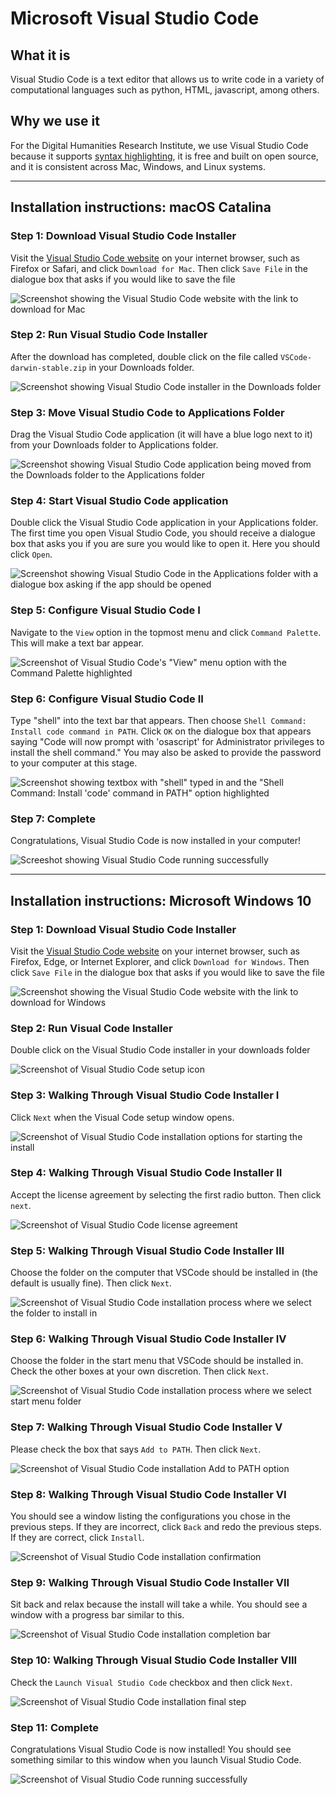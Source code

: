 # Microsoft Visual Studio Code

## What it is

Visual Studio Code is a text editor that allows us to write code in a variety of computational languages such as python, HTML, javascript, among others.

## Why we use it

For the Digital Humanities Research Institute, we use Visual Studio Code because it supports [syntax highlighting](https://en.wikipedia.org/wiki/Syntax_highlighting), it is free and built on open source, and it is consistent across Mac, Windows, and Linux systems.

---

## Installation instructions: macOS Catalina

### Step 1: Download Visual Studio Code Installer

Visit the [Visual Studio Code website](https://code.visualstudio.com/) on your internet browser, such as Firefox or Safari, and click `Download for Mac`. Then click `Save File` in the dialogue box that asks if you would like to save the file

![Screenshot showing the Visual Studio Code website with the link to download for Mac](images/vscode_mac_1.png)

### Step 2: Run Visual Studio Code Installer

After the download has completed, double click on the file called `VSCode-darwin-stable.zip` in your Downloads folder. 

![Screenshot showing Visual Studio Code installer in the Downloads folder](images/vscode_mac_2.png)

### Step 3: Move Visual Studio Code to Applications Folder

Drag the Visual Studio Code application (it will have a blue logo next to it) from your Downloads folder to Applications folder.

![Screenshot showing Visual Studio Code application being moved from the Downloads folder to the Applications folder](images/vscode_mac_3.png)

### Step 4: Start Visual Studio Code application

Double click the Visual Studio Code application in your Applications folder. The first time you open Visual Studio Code, you should receive a dialogue box that asks you if you are sure you would like to open it. Here you should click `Open`. 

![Screenshot showing Visual Studio Code in the Applications folder with a dialogue box asking if the app should be opened](images/vscode_mac_4.png)

### Step 5: Configure Visual Studio Code I

Navigate to the `View` option in the topmost menu and click `Command Palette`. This will make a text bar appear.

![Screenshot of Visual Studio Code's "View" menu option with the Command Palette highlighted](images/vscode_mac_5.png)

### Step 6: Configure Visual Studio Code II

Type "shell" into the text bar that appears. Then choose `Shell Command: Install code command in PATH`. Click `OK` on the dialogue box that appears saying "Code will now prompt with 'osascript' for Administrator privileges to install the shell command." You may also be asked to provide the password to your computer at this stage.

![Screenshot showing textbox with "shell" typed in and the "Shell Command: Install 'code' command in PATH" option highlighted](images/vscode_mac_6.png)

### Step 7: Complete

Congratulations, Visual Studio Code is now installed in your computer!

![Screeshot showing Visual Studio Code running successfully](images/vscode_mac_7.png)

---

## Installation instructions: Microsoft Windows 10

### Step 1: Download Visual Studio Code Installer

Visit the [Visual Studio Code website](https://code.visualstudio.com/) on your internet browser, such as Firefox, Edge, or Internet Explorer, and click `Download for Windows`. Then click `Save File` in the dialogue box that asks if you would like to save the file

![Screenshot showing the Visual Studio Code website with the link to download for Windows](images/vscode1.png) 

### Step 2: Run Visual Code Installer

Double click on the Visual Studio Code installer in your downloads folder

![Screenshot of Visual Studio Code setup icon](images/vscode2.png)

### Step 3: Walking Through Visual Studio Code Installer I

Click `Next` when the Visual Code setup window opens.

![Screenshot of Visual Studio Code installation options for starting the install](images/vscode3.png)

### Step 4: Walking Through Visual Studio Code Installer II

Accept the license agreement by selecting the first radio button. Then click `next`.

![Screenshot of Visual Studio Code license agreement](images/vscode4.png)

### Step 5: Walking Through Visual Studio Code Installer III

Choose the folder on the computer that VSCode should be installed in (the default is usually fine). Then click `Next`.

![Screenshot of Visual Studio Code installation process where we select the folder to install in](images/vscode5.png)

### Step 6: Walking Through Visual Studio Code Installer IV

Choose the folder in the start menu that VSCode should be installed in. Check the other boxes at your own discretion. Then click `Next`.

![Screenshot of Visual Studio Code installation process where we select start menu folder](images/vscode6.png)

### Step 7: Walking Through Visual Studio Code Installer V

Please check the box that says `Add to PATH`. Then click `Next`.

![Screenshot of Visual Studio Code installation Add to PATH option](images/vscode7.png)

### Step 8: Walking Through Visual Studio Code Installer VI

You should see a window listing the configurations you chose in the previous steps. If they are incorrect, click `Back` and redo the previous steps. If they are correct, click `Install`.

![Screenshot of Visual Studio Code installation confirmation](images/vscode8.png)

### Step 9: Walking Through Visual Studio Code Installer VII

Sit back and relax because the install will take a while. You should see a window with a progress bar similar to this.

![Screenshot of Visual Studio Code installation completion bar](images/vscode9.png)

### Step 10: Walking Through Visual Studio Code Installer VIII

Check the `Launch Visual Studio Code` checkbox and then click `Next`.

![Screenshot of Visual Studio Code installation final step](images/vscode10.png)

### Step 11: Complete

Congratulations Visual Studio Code is now installed! You should see something similar to this window when you launch Visual Studio Code.

![Screenshot of Visual Studio Code running successfully](images/vscode11.png)
